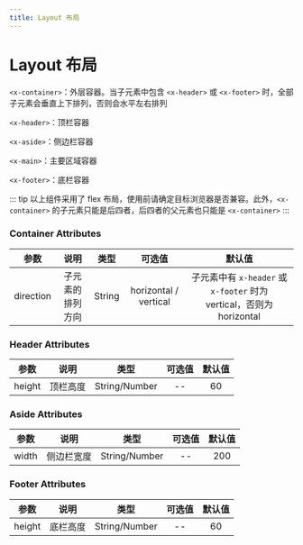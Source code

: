 ```yaml
---
title: Layout 布局
---
```

# Layout 布局
`<x-container>`：外层容器。当子元素中包含 `<x-header>` 或 `<x-footer>` 时，全部子元素会垂直上下排列，否则会水平左右排列

`<x-header>`：顶栏容器

`<x-aside>`：侧边栏容器

`<x-main>`：主要区域容器

`<x-footer>`：底栏容器   

::: tip
以上组件采用了 flex 布局，使用前请确定目标浏览器是否兼容。此外，`<x-container>` 的子元素只能是后四者，后四者的父元素也只能是 `<x-container>`
:::

  <docs-demo demo-src="demo-layout"></docs-demo>

### Container Attributes
|参数| 说明 |  类型  | 可选值 | 默认值 |
| :-------------: |:-------------:| :-----:|:-----:|:-----:|
| direction | 子元素的排列方向 |    String | horizontal / vertical | 子元素中有 `x-header` 或 `x-footer` 时为 vertical，否则为 horizontal 

### Header Attributes
|参数| 说明 |  类型  | 可选值 | 默认值 |
| :-------------: |:-------------:| :-----:|:-----:|:-----:|
| height | 顶栏高度 |    String/Number | -- | 60

### Aside Attributes
|参数| 说明 |  类型  | 可选值 | 默认值 |
| :-------------: |:-------------:| :-----:|:-----:|:-----:|
| width | 侧边栏宽度 |    String/Number | -- | 200

### Footer Attributes
|参数| 说明 |  类型  | 可选值 | 默认值 |
| :-------------: |:-------------:| :-----:|:-----:|:-----:|
| height | 底栏高度 |    String/Number | -- | 60
